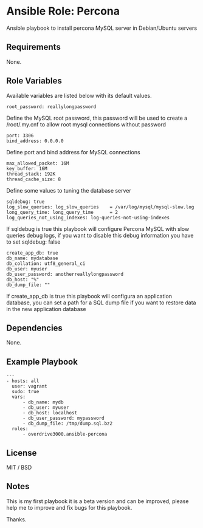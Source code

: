 # Ansible Role: Percona

Ansible playbook to install percona MySQL server in Debian/Ubuntu servers

## Requirements

None.

## Role Variables

Available variables are listed below with its default values.

	root_password: reallylongpassword

Define the MySQL root password, this password will be used to create a /root/.my.cnf to allow root mysql connections without password

	port: 3306
	bind_address: 0.0.0.0

Define port and bind address for MySQL connections

	max_allowed_packet: 16M
	key_buffer: 16M
	thread_stack: 192K
	thread_cache_size: 8

Define some values to tuning the database server

	sqldebug: true
	log_slow_queries: log_slow_queries    = /var/log/mysql/mysql-slow.log
	long_query_time: long_query_time      = 2
	log_queries_not_using_indexes: log-queries-not-using-indexes

If sqldebug is true this playbook will configure Percona MySQL with slow queries debug logs, if you want to disable this debug information you have to set sqldebug: false

	create_app_db: true
	db_name: mydatabase
	db_collation: utf8_general_ci
	db_user: myuser
	db_user_password: anotherreallylongpassword
	db_host: "%"
	db_dump_file: ""

If create_app_db is true this playbook will configura an application database, you can set a path for a SQL dump file if you want to restore data in the new application database

## Dependencies

None.

## Example Playbook

	---
	- hosts: all
	  user: vagrant
	  sudo: true
	  vars:
		  - db_name: mydb
		  - db_user: myuser
		  - db_host: localhost
		  - db_user_password: mypassword
		  - db_dump_file: /tmp/dump.sql.bz2
	  roles:
		  - overdrive3000.ansible-percona

## License

MIT / BSD

## Notes

This is my first playbook it is a beta version and can be improved, please help me to improve and fix bugs for this playbook.

Thanks.

